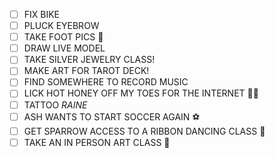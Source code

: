 - [ ] FIX BIKE
- [ ] PLUCK EYEBROW
- [ ] TAKE FOOT PICS 👣
- [ ] DRAW LIVE MODEL
- [ ] TAKE SILVER JEWELRY CLASS!
- [ ] MAKE ART FOR TAROT DECK!
- [ ] FIND SOMEWHERE TO RECORD MUSIC 
- [ ] LICK HOT HONEY OFF MY TOES FOR THE INTERNET 👅🍯
- [ ] TATTOO *RAINE*
- [ ] ASH WANTS TO START SOCCER AGAIN ⚽
- [ ] GET SPARROW ACCESS TO A RIBBON DANCING CLASS 🎀
- [ ] TAKE AN IN PERSON ART CLASS 🎨
